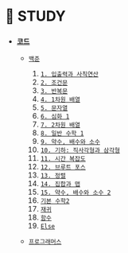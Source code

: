 # 🐜 STUDY

 - ### [`코드`](https://github.com/thswhdrjs/Stduy/tree/main/Code)
    - [`백준`](https://github.com/thswhdrjs/Stduy/tree/main/Code/%EB%B0%B1%EC%A4%80)
      1. [`1. 입출력과 사칙연산`](https://github.com/thswhdrjs/Stduy/tree/main/Code/%EB%B0%B1%EC%A4%80/1_%EC%9E%85%EC%B6%9C%EB%A0%A5%EA%B3%BC%20%EC%82%AC%EC%B9%99%EC%97%B0%EC%82%B0)
      2. [`2. 조건문`](https://github.com/thswhdrjs/Stduy/tree/main/Code/%EB%B0%B1%EC%A4%80/2_%EC%A1%B0%EA%B1%B4%EB%AC%B8)
      3. [`3. 반복문`](https://github.com/thswhdrjs/Stduy/tree/main/Code/%EB%B0%B1%EC%A4%80/3_%EB%B0%98%EB%B3%B5%EB%AC%B8)
      4. [`4. 1차원 배열`](https://github.com/thswhdrjs/Stduy/tree/main/Code/%EB%B0%B1%EC%A4%80/4_1%EC%B0%A8%EC%9B%90%20%EB%B0%B0%EC%97%B4)
      5. [`5. 문자열`](https://github.com/thswhdrjs/Stduy/tree/main/Code/%EB%B0%B1%EC%A4%80/5_%EB%AC%B8%EC%9E%90%EC%97%B4)
      6. [`6. 심화 1`](https://github.com/thswhdrjs/Stduy/tree/main/Code/%EB%B0%B1%EC%A4%80/6_%EC%8B%AC%ED%99%94%201)
      7. [`7. 2차원 배열`]()
      8. [`8. 일반 수학 1`](https://github.com/thswhdrjs/Stduy/tree/main/Code/%EB%B0%B1%EC%A4%80/8_%EC%9D%BC%EB%B0%98%20%EC%88%98%ED%95%99%201)
      9. [`9. 약수, 배수와 소수`]()
      10. [`10. 기하: 직사각형과 삼각형`]()
      11. [`11. 시간 복잡도`]()
      12. [`12. 브루트 포스`](https://github.com/thswhdrjs/Stduy/tree/main/Code/%EB%B0%B1%EC%A4%80/12_%EB%B8%8C%EB%A3%A8%ED%8A%B8%20%ED%8F%AC%EC%8A%A4)
      13. [`13. 정렬`](https://github.com/thswhdrjs/Stduy/tree/main/Code/%EB%B0%B1%EC%A4%80/13_%EC%A0%95%EB%A0%AC)
      14. [`14. 집합과 맵`]()
      15. [`15. 약수, 배수와 소수 2`]()
      16. [`기본 수학2`](https://github.com/thswhdrjs/Stduy/tree/main/Code/%EB%B0%B1%EC%A4%80/%EA%B8%B0%EB%B3%B8%20%EC%88%98%ED%95%99%202)
      17. [`재귀`](https://github.com/thswhdrjs/Stduy/tree/main/Code/%EB%B0%B1%EC%A4%80/%EC%9E%AC%EA%B7%80)
      18. [`함수`](https://github.com/thswhdrjs/Stduy/tree/main/Code/%EB%B0%B1%EC%A4%80/%ED%95%A8%EC%88%98)
      19. [`Else`](https://github.com/thswhdrjs/Stduy/tree/main/Code/%EB%B0%B1%EC%A4%80/Else)

    - [`프로그래머스`]()